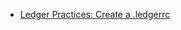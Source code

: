 - [Ledger Practices: Create a .ledgerrc](https://felixcrux.com/blog/ledger-practices-create-a-ledgerrc)

